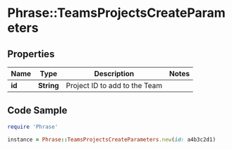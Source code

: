 # Phrase::TeamsProjectsCreateParameters

## Properties

Name | Type | Description | Notes
------------ | ------------- | ------------- | -------------
**id** | **String** | Project ID to add to the Team | 

## Code Sample

```ruby
require 'Phrase'

instance = Phrase::TeamsProjectsCreateParameters.new(id: a4b3c2d1)
```


